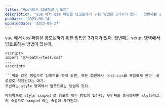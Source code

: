 ```yaml
---
title: "Vue3에서 CSS파일 임포트"
description: "vue 에서 css 파일을 임포트하기 위한 방법은 3가지가 있다.  첫번째는 script 영역에서 임포트하는 방법이 있는데,   import '@//test.css' ...    위와 같은 방법으로 임포트를 하게 되면, 모든 화면에서 test.c..."
pubDate: '2023-06-14'
updatedDate: '2023-08-27'
---
```


vue 에서 css 파일을 임포트하기 위한 방법은 3가지가 있다.
첫번째는 script 영역에서 임포트하는 방법이 있는데,
```
<script>
import '@/<path>/test.css'
...
</script>

```위와 같은 방법으로 임포트를 하게 되면, 모든 화면에서 test.css를 포함하게 된다. 글로벌로 적용된다는 얘기.
두번째는 style 영역에서 임포트하는 방법이 있다.
```
<style>
@import '@/<path>/test.css';
...
</style>

```이렇게 임포트하면 첫번째와 마찬가지로 글로벌로 적용된다.
마지막으로 style scoped 로 임포트 하는 방법이 있는데, 두번째와 흡사하지만 style태그의 속성으로 scoped 라는 속성이 추가된다.
```
<style scoped>
@import '@/<path>/test.css';
...
</style>

```scoped 를 선언하면 로컬에서만 스타일을 사용하겠다는 의미가 되며 마찬가지로 test.css는 해당 vue 파일 안에서만 사용되게 된다.